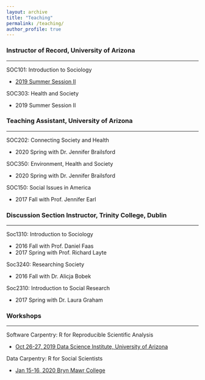 ```yaml
---
layout: archive
title: "Teaching"
permalink: /teaching/
author_profile: true
---
```


### Instructor of Record, University of Arizona
***
SOC101: Introduction to Sociology  
+ [2019 Summer Session II](/files/2019SUM_Soc101_syllabus.pdf) 

SOC303: Health and Society
+ 2019 Summer Session II

### Teaching Assistant, University of Arizona
***
SOC202: Connecting Society and Health
+ 2020 Spring with Dr. Jennifer Brailsford

SOC350: Environment, Health and Society
+ 2020 Spring with Dr. Jennifer Brailsford

SOC150: Social Issues in America  
+ 2017 Fall with Prof. Jennifer Earl  

### Discussion Section Instructor, Trinity College, Dublin
***
Soc1310: Introduction to Sociology  
+ 2016 Fall with Prof. Daniel Faas  
+ 2017 Spring with Prof. Richard Layte  

Soc3240: Researching Society   
+ 2016 Fall with Dr. Alicja Bobek   

Soc2310: Introduction to Social Research  
+ 2017 Spring with Dr. Laura Graham  

### Workshops
***
Software Carpentry: R for Reproducible Scientific Analysis  
+ [Oct 26-27, 2019 Data Science Institute, University of Arizona](https://ua-carpentries-workshops.github.io/2019-10-26-Tucson/)  
  
Data Carpentry: R for Social Scientists  
+ [Jan 15-16, 2020 Bryn Mawr College](https://kelseygonzalez.github.io/2020-01-15-brynmawr/)  

